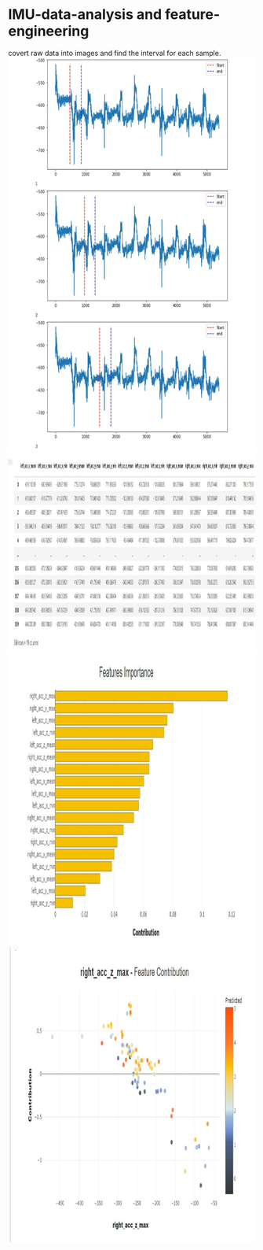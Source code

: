 # IMU-data-analysis and feature-engineering
covert raw data into images and find the interval for each sample. 
<img width="1200" height="800" src="https://github.com/MachineLs/IMU-data-and-feature-engineering/blob/main/img/1.jpg"/>
<img width="2000" height="400" src="https://github.com/MachineLs/IMU-data-and-feature-engineering/blob/main/img/4.jpg"/>
<img width="1200" height="600" src="https://github.com/MachineLs/IMU-data-and-feature-engineering/blob/main/img/2.jpg"/>
<img width="1200" height="600" src="https://github.com/MachineLs/IMU-data-and-feature-engineering/blob/main/img/3.jpg"/>
